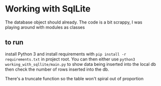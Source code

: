# Working with SqlLite

The database object should already.
The code is a bit scrappy, I was playing around with modules as classes

## to run
install Python 3 and install requirements with `pip install -r requirements.txt` in project root.
You can then either use `python3 working_with_sqllite/main.py` to show data being inserted into the local db then
check the number of rows inserted into the db. 

There's a truncate function so the table won't spiral out of proportion
